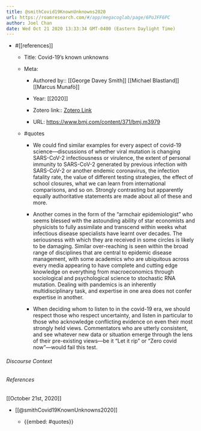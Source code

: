 ```yaml
---
title: @smithCovid19KnownUnknowns2020
url: https://roamresearch.com/#/app/megacoglab/page/6PoJFF6PC
author: Joel Chan
date: Wed Oct 21 2020 13:33:34 GMT-0400 (Eastern Daylight Time)
---
```


- #[[references]]

    - Title: Covid-19’s known unknowns

    - Meta:

        - Authored by:: [[George Davey Smith]] [[Michael Blastland]] [[Marcus Munafò]]

        - Year: [[2020]]

        - Zotero link:: [Zotero Link](zotero://select/items/1_DVUXCMC2)

        - URL: https://www.bmj.com/content/371/bmj.m3979

    - #quotes

        - We could find similar examples for every aspect of covid-19 science—discussions of whether viral mutation is changing SARS-CoV-2 infectiousness or virulence, the extent of personal immunity to SARS-CoV-2 generated by previous infection with SARS-CoV-2 or another endemic coronavirus, the infection fatality rate, the value of different testing strategies, the effect of school closures, what we can learn from international comparisons, and so on. Strongly contrasting but apparently equally authoritative statements are made about all of these and more.

        - Another comes in the form of the “armchair epidemiologist” who seems blessed with the astounding ability of star economists and physicists to fully assimilate and transcend within weeks what infectious disease specialists have learnt over decades. The seriousness with which they are received in some circles is likely to be damaging. Similar over-reaching is seen within the broad range of disciplines that are central to epidemic disease management, with some academics who are ubiquitous across every media appearing to have complete and cutting edge knowledge on everything from macroeconomics through sociological and psychological science to stochastic RNA mutation. Dealing with pandemics is an inherently multidisciplinary task, and expertise in one area does not confer expertise in another.

        - When deciding whom to listen to in the covid-19 era, we should respect those who respect uncertainty, and listen in particular to those who acknowledge conflicting evidence on even their most strongly held views. Commentators who are utterly consistent, and see whatever new data or situation emerge through the lens of their pre-existing views—be it “Let it rip” or “Zero covid now”—would fail this test.

###### Discourse Context



###### References

[[October 21st, 2020]]

- [[@smithCovid19KnownUnknowns2020]]

    - {{embed: #quotes}}
